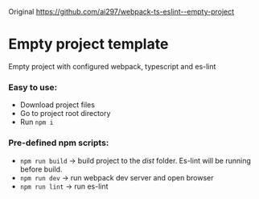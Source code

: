 Original https://github.com/ai297/webpack-ts-eslint--empty-project

# Empty project template

Empty project with configured webpack, typescript and es-lint

### Easy to use:

- Download project files
- Go to project root directory
- Run `npm i`

### Pre-defined npm scripts:

- `npm run build` -> build project to the _dist_ folder. Es-lint will be running before build.
- `npm run dev` -> run webpack dev server and open browser
- `npm run lint` -> run es-lint
